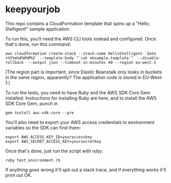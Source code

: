 keepyourjob
===========

This repo contains a CloudFormation template that spins up a "Hello, Stelligent!" sample application.

To run this, you'll need the AWS CLI tools instead and configured. Once that's done, run this command:

    aws cloudformation create-stack --stack-name HelloStelligent-`date +%Y%m%d%H%M%S` --template-body "`cat ebsample.template`"  --disable-rollback  --output json --timeout-in-minutes 60 --region eu-west-1

(The region part is important, since Elastic Beanstalk only looks in buckets in the same region, apparently? The application code is stored in EU-West-1.)

To run the tests, you need to have Ruby and the AWS SDK Core Gem installed. Instructions for installing Ruby are here, and to install the AWS SDK Core Gem, punch in

    gem install aws-sdk-core --pre

You'll also need to export your AWS access credentials to environment variables so the SDK can find them:

    export AWS_ACCESS_KEY_ID=youraccesskey
    export AWS_SECRET_ACCESS_KEY=yoursecretkey

Once that's done, just run the script with ruby:

    ruby test_environment.rb

If anything goes wrong it'll spit out a stack trace, and if everything works it'll print out OK.
